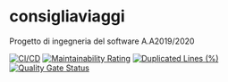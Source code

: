 # consigliaviaggi
Progetto di ingegneria del software A.A2019/2020


[![CI/CD](https://github.com/salvatorebottiglieri/consigliaviaggi/actions/workflows/build.yml/badge.svg?branch=master)](https://github.com/salvatorebottiglieri/consigliaviaggi/actions/workflows/build.yml) [![Maintainability Rating](https://sonarcloud.io/api/project_badges/measure?project=salvatorebottiglieri_consigliaviaggi&metric=sqale_rating)](https://sonarcloud.io/summary/new_code?id=salvatorebottiglieri_consigliaviaggi) [![Duplicated Lines (%)](https://sonarcloud.io/api/project_badges/measure?project=salvatorebottiglieri_consigliaviaggi&metric=duplicated_lines_density)](https://sonarcloud.io/summary/new_code?id=salvatorebottiglieri_consigliaviaggi) [![Quality Gate Status](https://sonarcloud.io/api/project_badges/measure?project=salvatorebottiglieri_consigliaviaggi&metric=alert_status)](https://sonarcloud.io/summary/new_code?id=salvatorebottiglieri_consigliaviaggi)
